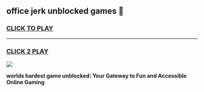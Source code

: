 
## office jerk unblocked games 👋
<h3>
<a href="https://premium.freeplayer.one?title=office_jerk_unblocked_games&ref=13F">CLICK TO PLAY</a></h3>
<hr>

<h3>
<a href="https://premium.freeplayer.one?title=office_jerk_unblocked_games&ref=13F">CLICK 2 PLAY</a>
  
</h3>

<a href="https://premium.freeplayer.one?title=office_jerk_unblocked_games&ref=12F/"><img src="https://clearcache.store/games.png"></a>


**worlds hardest game unblocked: Your Gateway to Fun and Accessible Online Gaming**
